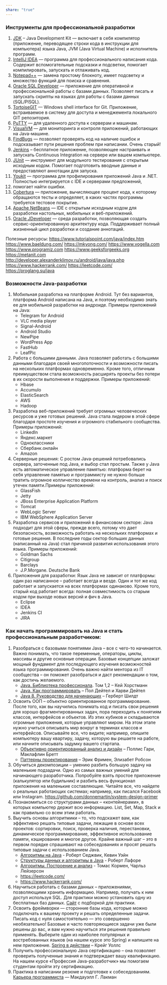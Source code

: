 ```yaml
---
share: "true"
---
```

### Инструменты для профессиональной разработки
1. [JDK](https://jdk.java.net/23/) – Java Development Kit — включает в себя компилятор (приложение, переводящее строки кода в инструкции для компьютера) языка Java, JVM (Java Virtual Machine) и исполнитель программ.
2. [IntelliJ IDEA](https://www.jetbrains.com/idea/buy/?section=discounts&billing=yearly) — программа для профессионального написания кода. Содержит вспомогательные подсказки и подсветки, помогает компилировать, запускать и отлаживать код.
3. [Notepad++](https://notepad-plus-plus.org/) — замена простому блокноту, имеет подсветку и множество функций для поиска и сравнения.
4. [Oracle SQL Developer](https://docs.oracle.com/en/database/oracle/sql-developer/index.html) — приложение для оперативной и профессиональной работы с базами данных. Позволяет писать и запускать скрипты на языках для работы с базами данных (SQL/PlSQL).
5. [TortoiseGIT](https://tortoisegit.org/) — Windows shell interface for Git. Приложение, встраиваемое в систему для доступа и менеджемента локального GIT репозитория.
6. [PuTTY](https://www.chiark.greenend.org.uk/~sgtatham/putty/latest.html) — для удаленного доступа к серверам и машинам.
7. [VisualVM](https://visualvm.github.io/download.html) — для мониторинга и контроля приложений, работающих на Java-машине.
8. [FindBugs](https://findbugs.sourceforge.net/downloads.html) — позволяет проверять код на наличие ошибок и подсказывает пути решения проблем при написании. Очень старый!
9. [Jenkins](https://www.jenkins.io/download/) – бесплатное приложение, позволяющее настраивать и запускать Continuous Integration на сервере или вашем компьютере.
10. [JUnit](https://junit.org/junit5/) — инструмент для модульного тестирования с открытым исходным кодом. Помогает подготовить вводные данные и предоставляют аннотации для запуска.
11. [Youkit](https://www.yourkit.com/java/profiler/download/) — программа для профилирования приложений Java и .NET. Полностью интегрируется с IDE и серверами предложений,
12. помогает найти ошибки.
13. [Cobertura](http://cobertura.github.io/cobertura/) — приложение, вычисляющее процент кода, к которому обращаются тесты и определяет, в каких частях программы требуется тестовое покрытие.
14. [Apache NetBeans](https://netbeans.apache.org/front/main/) — IDE с открытым исходным кодом для разработки настольных, мобильных и веб-приложений.
15. [Oracle JDeveloper](https://www.oracle.com/tools/downloads/jdeveloper-12c-downloads.html) — среда разработки, позволяющая создать сервис-ориентированную архитектуру кода. Поддерживает полный жизненный цикл разработки и создание аннотаций.

Полезные ресурсы:
https://www.tutorialspoint.com/java/index.htm
https://www.baeldung.com/
https://mkyong.com/
https://www.vogella.com
https://www.programiz.com
https://www.geeksforgeeks.org
https://metanit.com
http://developer.alexanderklimov.ru/android/java/java.php
https://www.hackerrank.com/
https://leetcode.com/
https://proglang.su/java
### Возможности Java-разработки

1. Мобильная разработка на платформе Android. Тут без вариантов, платформа Android написана на Java, и поэтому необходимо знать ее для мобильной разработки на андроиде. Примеры приложений на Java:
    - Telegram for Android
    - VLC media player
    - Signal-Android
    - Android Studio
    - NewPipe
    - WordPress App
    - FastHub
    - LeafPic
1. Работа с большими данными. Java позволяет работать с большими данными благодаря своей многопоточности и возможности писать на нескольких платформах одновременно. Кроме того, отличным преимуществом стала возможность расширять проекты без потери в их скорости выполнения и поддержки. Примеры приложений:
    - Hbase
    - Accumulo
    - ElasticSearch
    - AWS
    - Hadoop
2. Разработка веб-приложений требует огромных человеческих ресурсов и уже готовых решений. Java стала лидером в этой сфере благодаря простоте изучения и огромного стабильного сообщества. Примеры приложений:
    - LinkedIn
    - Яндекс.маркет
    - Одноклассники
    - Сбербанк.онлайн
    - Amazon
3. Серверные решения: С ростом Java-решений потребовались сервера, заточенные под Java, и выбор стал простым. Также у Java есть автоматическое управление памятью: платформа берет на себя управление памятью и программисту не нужно больше тратить огромное колличество времени на контроль, анализ и поиск утечек памяти.Примеры приложений:
    - GlassFish
    - Jetty
    - JBoss Enterprise Application Platform
    - Tomcat
    - WebLogic Server
    - IBM WebSphere Application Server
4. Разработка сервисов и приложений в финансовом секторе: Java подходит для этой сферы, прежде всего, потому что дает безопасность, возможность работать на нескольких платформах и готовые решения. В последние годы сектор больших данных (написанный на Java) стал причиной развития использования этого языка. Примеры приложений:
    - Goldman Sachs
    - Citigroup
    - Barclays
    - J.P.Morgane. Deutsche Bank
5. Приложения для разработки: Язык Java не зависит от платформы: один раз написанное – работает всегда и везде. Один и тот же код работает и запускается на всех платформах одинаково. Кроме того, старый код работает всегда: полная совместимость со старым кодом при выходе новых версий и фич в Java.
    - Eclipse
    - IDEA
    - Jenkins CI
    - JIRA

### Как начать программировать на Java и стать профессиональным разработчиком:
1. Разобраться с базовыми понятиями Java – все с чего-то начинается. Важно понимать, что такое переменные, операторы, циклы, массивы и другие основные операции. Базовые концепции заложат мощный фундамент для последующего изучения возможностей языка программирования. Очень важно найти ментора из IT сообщества – он поможет разобраться и даст рекомендации о том, как достичь желаемого.
    - [Java. Библиотека профессионала](https://www.ozon.ru/context/detail/id/25151213/). Том 1,2 – Кей Хорстманн
    - [Java. Как программировать](https://www.labirint.ru/books/221364/) – Пол Дейтел и Харви Дейтел
    - [Java 8. Руководство для начинающих](https://www.ozon.ru/context/detail/id/147927647) – Герберт Шилдт
2. Освоить ООП – объектно ориентированное программирование. После того, как вы научились понимать код и писать свои решения для хорошо фрагментированных задач, пора переходить к понятиям классов, интерфейсов и объектов. Из этих кубиков и складываются огромные приложения, которые управляют миром. На этом этапе нужно учиться описывать мир вокруг в терминах классов и интерфейсов. Описывайте все, что видите; например, опишите компьютеру вашу квартиру, задачу, которую вы решаете на работе, или начните описывать задумку вашего стартапа.
    - [Объективно ориентированный анализ и дизайн](https://www.ozon.ru/context/detail/id/4037856/) – Поллис Гари, Маклафлин Бретт
    - [Паттерны проектирования](https://www.ozon.ru/context/detail/id/144233005/) – Эрик Фримен, Элизабет Робсон
3. Обучиться декомпозиции – умению разбить большую задачу на маленькие подзадачи. Одно из самых важных умений для начинающего разработчика. Попробуйте взять простое приложение (калькулятор или будильник) и разбить весь функционал приложения на маленькие составляющие. Читайте все, что найдете о реальных работающих системах; например, как писался Facebook или Instagram. https://github.com/donnemartin/system-design-primer
4. Познакомиться со структурами данных – «контейнерами», в которых компьютер держит всю информацию. List, Set, Map, Stack и как правильно со всем этим работать.
5. Выучить основы алгоритмики – то, что подскажет вам, как эффективно решать типовые задачи, лежащие в основе всех проектов: сортировки, поиск, проверка наличия, перестановки, динамическое программирование, эффективное использование памяти, кэширование и многое другое. Крайне важный шаг – это в первом порядке спрашивают на собеседованиях и просят решать типовые задачи с использованием Java.
    - [Алгоритмы на Java](https://www.ozon.ru/context/detail/id/18319699/) - Роберт Седжвик, Кевин Уэйн
    - [Структуры данных и алгоритмы в Java](https://www.ozon.ru/context/detail/id/23529814/) - Роберт Лафоре
    - [Алгоритмы. Построение и анализ](https://www.ozon.ru/context/detail/id/33769775/) - Томас Кормен, Чарльз Лейзерсон
    - https://leetcode.com/
    - https://www.hackerrank.com/
6. Научиться работать с базами данных – приложениями, позволяющими хранить информацию. Например, получать к ним доступ используя SQL. Для практики можно установить одну из бесплатных баз данных. [Сайт](https://www.google.co.uk/amp/s/proglib.io/p/sql-practice-sites/amp/) с подборкой для практики.
7. Освоить фреймворки — сторонние базы кода, которые можно подключать к вашему проекту и решать определенные задачи. Писать код с нуля самостоятельно — это совершенно необязательно! Базовые и часто повторяющиеся задачи уже были решены до вас, и вам нужно научиться эти решения правильно применять. Выберите один из наиболее популярных и востребованных языков (на нашем курсе это Spring) и напишите на нем приложение. [Spring в действии](https://www.ozon.ru/context/detail/id/31239365/) – Крейг Уоллс
8. Получить профессиональную Java сертификацию – она позволяет проверить полученные знания и подтверждает вашу квалификацию. На нашем курсе «Профессия Java-разработчик» мы помогаем студентам пройти эту сертификацию.
9. Практика в написании резюме и подготовке к собеседованиям. [Карьера программиста](https://www.ozon.ru/product/kniga-karera-programmista-6-e-izdanie-170197362/) — Макдауэлл Г. Лакман